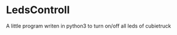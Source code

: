 LedsControll
============

A little program writen in python3 to turn on/off all leds of cubietruck
